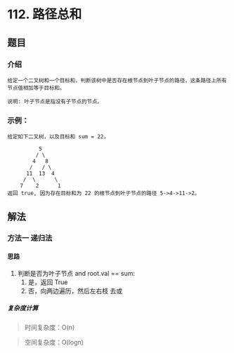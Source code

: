# 112. 路径总和

## 题目
### 介绍 

    
    给定一个二叉树和一个目标和，判断该树中是否存在根节点到叶子节点的路径，这条路径上所有节点值相加等于目标和。

    说明: 叶子节点是指没有子节点的节点。

### 示例：

    给定如下二叉树，以及目标和 sum = 22，

              5
             / \
            4   8
           /   / \
          11  13  4
         /  \      \
        7    2      1
    返回 true, 因为存在目标和为 22 的根节点到叶子节点的路径 5->4->11->2。

## 解法

### 方法一 递归法

#### 思路

1. 判断是否为叶子节点 and root.val == sum:
   1. 是，返回 True
   2. 否，向两边遍历，然后左右枝 去或


##### 复杂度计算

> 时间复杂度：O(n)

> 空间复杂度：O(logn)